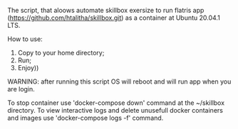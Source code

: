 The script, that aloows automate skillbox  exersize to run flatris app (https://github.com/htalitha/skillbox.git) as a container at Ubuntu 20.04.1 LTS.

How to use:

1. Copy to your home directory;
2. Run;
3. Enjoy))

WARNING: after running this script OS will reboot and will run app when you are login.

To stop container use 'docker-compose down' command at the ~/skillbox directory.
To view interactive logs and delete unusefull docker containers and images use 'docker-compose logs -f' command.
